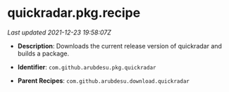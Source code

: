 # quickradar.pkg.recipe

_Last updated 2021-12-23 19:58:07Z_

- **Description**: Downloads the current release version of quickradar and builds a package.

- **Identifier**: `com.github.arubdesu.pkg.quickradar`

- **Parent Recipes**: `com.github.arubdesu.download.quickradar`